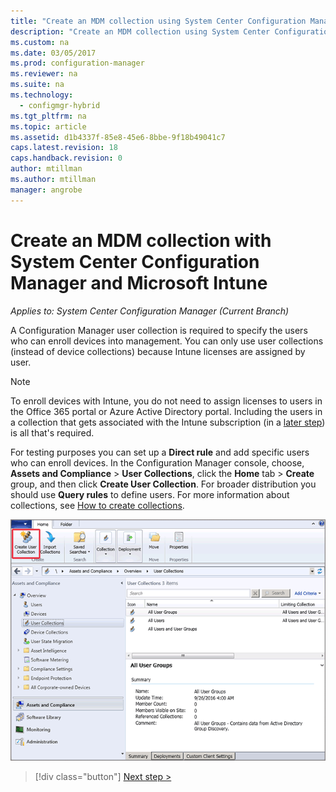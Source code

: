 ```yaml
---
title: "Create an MDM collection using System Center Configuration Manager"
description: "Create an MDM collection using System Center Configuration Manager."
ms.custom: na
ms.date: 03/05/2017
ms.prod: configuration-manager
ms.reviewer: na
ms.suite: na
ms.technology:
  - configmgr-hybrid
ms.tgt_pltfrm: na
ms.topic: article
ms.assetid: d1b4337f-85e8-45e6-8bbe-9f18b49041c7
caps.latest.revision: 18
caps.handback.revision: 0
author: mtillman
ms.author: mtillman
manager: angrobe
---
```

# Create an MDM collection with System Center Configuration Manager and Microsoft Intune

*Applies to: System Center Configuration Manager (Current Branch)*

A Configuration Manager user collection is required to specify the users who can enroll devices into management. You can only use user collections (instead of device collections) because Intune licenses are assigned by user.

> [!NOTE]
> To enroll devices with Intune, you do not need to assign licenses to users in the Office 365 portal or Azure Active Directory portal. Including the users in a collection that gets associated with the Intune subscription (in a [later step](configure-intune-subscription.md)) is all that's required.

For testing purposes you can set up a **Direct rule** and add specific users who can enroll devices. In the Configuration Manager console, choose, **Assets and Compliance** > **User Collections**, click the **Home** tab > **Create** group, and then click **Create User Collection**. For broader distribution you should use **Query rules** to define users. For more information about collections, see [How to create collections](https://technet.microsoft.com/library/mt629371.aspx).

![Create a user collection for MDM](../media/mdm-create-user-collection.png)

> [!div class="button"]
[Next step >](confirm-dns.md)
